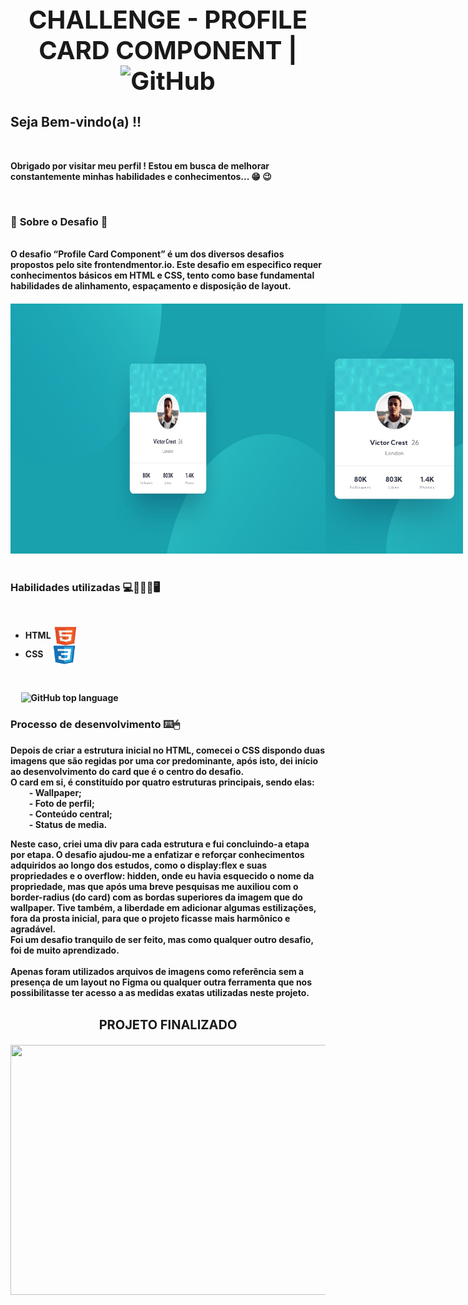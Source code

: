 <div style="text-align:center; font-size:20px">

# <b> CHALLENGE - PROFILE CARD COMPONENT | <b> ![GitHub](https://img.shields.io/badge/Status-Finished-green/?style=for-the-badge)
</div>


## Seja Bem-vindo(a) !!
<br>

Obrigado por visitar meu perfil ! Estou em busca de melhorar constantemente minhas habilidades e conhecimentos...  😁 😉 

<br>

###  🚀 <b> Sobre o Desafio <b>  🚀 
<br>
O desafio “Profile Card Component” é um dos diversos desafios propostos pelo site frontendmentor.io. Este desafio em especifico requer conhecimentos básicos em HTML e CSS, tento como base fundamental habilidades de alinhamento, espaçamento e disposição de layout. 

<div style="display:flex;align-items: center;justify-content:space-evenly;
padding-top:20px;padding-bottom:20px;"> <br>
<img height="400px" width="750" src="./design/desktop-design.jpg" >
<img height="400px" width="220" src="./design/mobile-design.jpg" >
  </div>



### <b> Habilidades utilizadas <b> 💻👨🏻‍💻🖥


<div style="display: inline_block"><br>
  <ul>
    <li> HTML <img align="center" alt="HTML" height="30" width="40" src="https://raw.githubusercontent.com/devicons/devicon/master/icons/html5/html5-original.svg"> </li>
   <li> CSS &nbsp;&nbsp; <img align="center" alt="CSS" height="30" width="40" src="https://raw.githubusercontent.com/devicons/devicon/master/icons/css3/css3-original.svg"> </li>
    </ul>
</div>
<br>

 &nbsp;&nbsp;&nbsp;&nbsp; ![GitHub top language](https://img.shields.io/github/languages/top/AdonisJeronimo/************************t?style=plastic)

###  <b> Processo de desenvolvimento <b> ⌨️🖱

Depois de criar a estrutura inicial no HTML, comecei o CSS dispondo duas imagens que são regidas por uma cor predominante, após isto, dei início ao desenvolvimento do card que é o centro do desafio.<br>
O card em si, é constituído por quatro estruturas principais, sendo elas:<br>
&nbsp;&nbsp;&nbsp;&nbsp;&nbsp;&nbsp;&nbsp;&nbsp;&nbsp;- Wallpaper;<br>
&nbsp;&nbsp;&nbsp;&nbsp;&nbsp;&nbsp;&nbsp;&nbsp;&nbsp;- Foto de perfil;<br>
&nbsp;&nbsp;&nbsp;&nbsp;&nbsp;&nbsp;&nbsp;&nbsp;&nbsp;- Conteúdo central;<br>
&nbsp;&nbsp;&nbsp;&nbsp;&nbsp;&nbsp;&nbsp;&nbsp;&nbsp;- Status de media.<br>


Neste caso, criei uma div para cada estrutura e fui concluindo-a etapa por etapa. O desafio ajudou-me a enfatizar e reforçar conhecimentos adquiridos ao longo dos estudos, como o display:flex e suas propriedades e o overflow: hidden, onde eu havia esquecido o nome da propriedade, mas que após uma breve pesquisas me auxiliou com o border-radius (do card) com as bordas superiores da imagem que do wallpaper. Tive também, a liberdade em adicionar algumas estilizações, fora da prosta inicial, para que o projeto ficasse mais harmônico e agradável.<br>
Foi um desafio tranquilo de ser feito, mas como qualquer outro desafio, foi de muito aprendizado. <br>
<br>
<b>Apenas foram utilizados arquivos de imagens como referência sem a presença de um layout no Figma ou qualquer outra ferramenta que nos possibilitasse ter acesso a as medidas exatas utilizadas neste projeto. <b>

<br>
<div style="text-align:center; font-size:20px">
PROJETO FINALIZADO 
</div>


    
<div style=" display:flex;align-items: center;justify-content:center;
padding-top:20px;"> <br>
<img height="400" width="800" src="./src/images/gif-projeto.gif" >
  </div>
